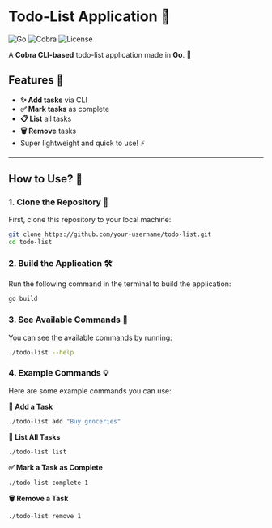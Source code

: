 # Todo-List Application 📝

![Go](https://img.shields.io/badge/Go-1.17-blue.svg) ![Cobra](https://img.shields.io/badge/Cobra-1.2.1-orange.svg) ![License](https://img.shields.io/badge/license-MIT-blue.svg)

A **Cobra CLI-based** todo-list application made in **Go**. 🚀

## Features 🎯
- **✨ Add tasks** via CLI
- **✅ Mark tasks** as complete
- **📋 List** all tasks
- **🗑️ Remove** tasks
- Super lightweight and quick to use! ⚡

---

## How to Use? 🚀

### 1. Clone the Repository 🔗
First, clone this repository to your local machine:

```bash
git clone https://github.com/your-username/todo-list.git
cd todo-list
```

### 2. Build the Application 🛠️
Run the following command in the terminal to build the application:
```bash
go build
```

### 3. See Available Commands 📜
You can see the available commands by running:
```bash
./todo-list --help
```

### 4. Example Commands 💡
Here are some example commands you can use:

**📝 Add a Task**
```bash
./todo-list add "Buy groceries"
```

**👀 List All Tasks**
```bash
./todo-list list
```

**✅ Mark a Task as Complete**
```bash
./todo-list complete 1
```

**🗑️ Remove a Task**
```bash
./todo-list remove 1
```
